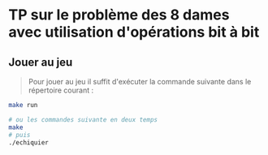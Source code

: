 # TP sur le problème des 8 dames avec utilisation d'opérations bit à bit

## Jouer au jeu

> Pour jouer au jeu il suffit d'exécuter la commande suivante dans le répertoire courant :

```sh
make run

# ou les commandes suivante en deux temps
make
# puis
./echiquier

